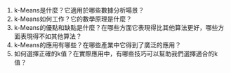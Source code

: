 1. k-Means是什麼？它適用於哪些數據分析場景？
2. k-Means如何工作？它的數學原理是什麼？
3. k-Means的優點和缺點是什麼？在哪些方面它表現得比其他算法更好，哪些方面表現得不如其他算法？
4. k-Means的應用有哪些？在哪些產業中它得到了廣泛的應用？
5. 如何選擇正確的k值？在實際應用中，有哪些技巧可以幫助我們選擇適合的k值？